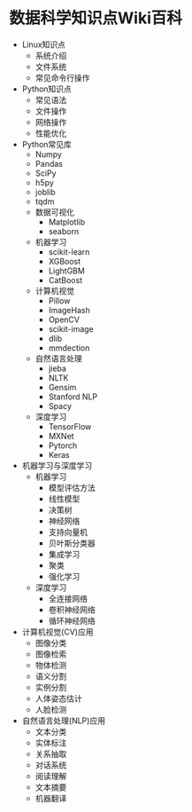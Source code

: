 # 数据科学知识点Wiki百科

- Linux知识点
  - 系统介绍
  - 文件系统
  - 常见命令行操作
- Python知识点
  - 常见语法
  - 文件操作
  - 网络操作
  - 性能优化
- Python常见库
  - Numpy
  - Pandas
  - SciPy
  - h5py
  - joblib
  - tqdm
  - 数据可视化
    - Matplotlib
    - seaborn
  - 机器学习
    - scikit-learn
    - XGBoost
    - LightGBM
    - CatBoost
  - 计算机视觉
    - Pillow
    - ImageHash
    - OpenCV
    - scikit-image
    - dlib
    - mmdection
  - 自然语言处理
    - jieba
    - NLTK
    - Gensim
    - Stanford NLP
    - Spacy
  - 深度学习
    - TensorFlow
    - MXNet
    - Pytorch
    - Keras
- 机器学习与深度学习
  - 机器学习
    - 模型评估方法
    - 线性模型
    - 决策树
    - 神经网络
    - 支持向量机
    - 贝叶斯分类器
    - 集成学习
    - 聚类
    - 强化学习
  - 深度学习
    - 全连接网络
    - 卷积神经网络
    - 循环神经网络
- 计算机视觉(CV)应用
  - 图像分类
  - 图像检索
  - 物体检测
  - 语义分割
  - 实例分割
  - 人体姿态估计
  - 人脸检测
- 自然语言处理(NLP)应用
  - 文本分类
  - 实体标注
  - 关系抽取
  - 对话系统
  - 阅读理解
  - 文本摘要
  - 机器翻译
  
    
